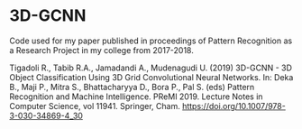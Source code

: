 # 3D-GCNN
Code used for my paper published in proceedings of Pattern Recognition as a Research Project in my college from 2017-2018.

Tigadoli R., Tabib R.A., Jamadandi A., Mudenagudi U. (2019) 3D-GCNN - 3D Object Classification Using 3D Grid Convolutional Neural Networks. In: Deka B., Maji P., Mitra S., Bhattacharyya D., Bora P., Pal S. (eds) Pattern Recognition and Machine Intelligence. PReMI 2019. Lecture Notes in Computer Science, vol 11941. Springer, Cham. https://doi.org/10.1007/978-3-030-34869-4_30

